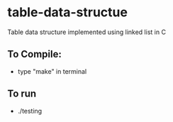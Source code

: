 # table-data-structue
Table data structure implemented using linked list in C


## To Compile:
* type "make" in terminal

## To run
* ./testing

